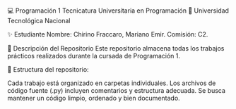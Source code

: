 💻 Programación 1
Tecnicatura Universitaria en Programación
📍 Universidad Tecnológica Nacional

✨ Estudiante
Nombre: Chirino Fraccaro, Mariano Emir.
Comisión: C2.

📂 Descripción del Repositorio
Este repositorio almacena todas los trabajos prácticos realizados durante la cursada de Programación 1.

📌 Estructura del repositorio:

Cada trabajo está organizado en carpetas individuales.
Los archivos de código fuente (.py) incluyen comentarios y estructura adecuada.
Se busca mantener un código limpio, ordenado y bien documentado.
